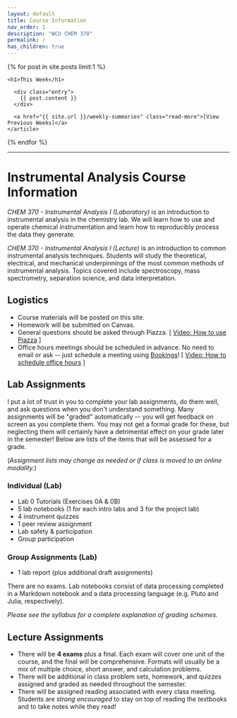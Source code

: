 ```yaml
---
layout: default
title: Course Information
nav_order: 1
description: "WCU CHEM 370"
permalink: /
has_children: true
---
```





<div class="card">
  {% for post in site.posts limit:1 %}
    <article class="post">

    <h1>This Week</h1>

      <div class="entry">
        {{ post.content }}
      </div>

      <a href="{{ site.url }}/weekly-summaries" class="read-more">[View Previous Weeks]</a>
    </article>
  {% endfor %}
</div>

-----

# Instrumental Analysis Course Information

*CHEM 370 - Instrumental Analysis I (Laboratory)* is an introduction to instrumental analysis in the chemistry lab.  We will learn how to use and operate chemical instrumentation and learn how to reproducibly process the data they generate.

*CHEM 370 - Instrumental Analysis I (Lecture)* is an introduction to common instrumental analysis techniques. Students will study the theoretical, electrical, and mechanical underpinnings of the most common methods of instrumental analysis. Topics covered include spectroscopy, mass spectrometry, separation science, and data interpretation.

## Logistics

- Course materials will be posted on this site.
- Homework will be submitted on Canvas.    
- General questions should be asked through Piazza.   [ [Video: How to use Piazza](https://wcu.hosted.panopto.com/Panopto/Pages/Viewer.aspx?id=0abad82d-58e0-49c9-aa39-acb8012e0a2e) ]
- Office hours meetings should be scheduled in advance.  No need to email or ask -- just schedule a meeting using [Bookings](https://outlook.office365.com/owa/calendar/DrFischer@catamountwcu.onmicrosoft.com/bookings/)!   [ [Video: How to schedule office hours](https://wcu.hosted.panopto.com/Panopto/Pages/Viewer.aspx?id=aee14c85-2213-49f4-bfb3-acb8012e0a68) ]

## Lab Assignments

I put a lot of trust in you to complete your lab assignments, do them well, and ask questions when you don't understand something.  Many assignments will be "graded" automatically -- you will get feedback on screen as you complete them.  You may not get a formal grade for these, but neglecting them will certainly have a detrimental effect on your grade later in the semester!  Below are lists of the items that will be assessed for a grade.  

(*Assignment lists may change as needed or if class is moved to an online modality.*)

### Individual (Lab)

- Lab 0 Tutorials (Exercises 0A & 0B)
- 5 lab notebooks (1 for each intro labs and 3 for the project lab)
- 4 instrument quizzes
- 1 peer review assignment
- Lab safety & participation
- Group participation

### Group Assignments (Lab)

- 1 lab report (plus additional draft assignments)

There are no exams.  Lab notebooks consist of data processing completed in a Markdown notebook and a data processing language (e.g. Pluto and Julia, respectively).

*Please see the syllabus for a complete explanation of grading schemes.*

## Lecture Assignments

- There will be **4 exams** plus a final.  Each exam will cover one unit of the course, and the final will be comprehensive.  Formats will usually be a mix of multiple choice, short answer, and calculation problems.
- There will be additional in class problem sets, homework, and quizzes assigned and graded as needed throughout the semester.
- There will be assigned reading associated with every class meeting.  Students are *strong encouraged* to stay on top of reading the textbooks and to take notes while they read!
